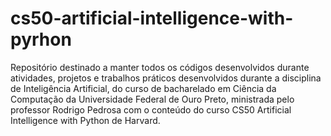 # cs50-artificial-intelligence-with-pyrhon
Repositório destinado a manter todos os códigos desenvolvidos durante atividades, projetos e trabalhos práticos desenvolvidos durante a disciplina de Inteligência Artificial, do curso de bacharelado em Ciência da Computação da Universidade Federal de Ouro Preto, ministrada pelo professor Rodrigo Pedrosa com o conteúdo do curso CS50 Artificial Intelligence with Python de Harvard.